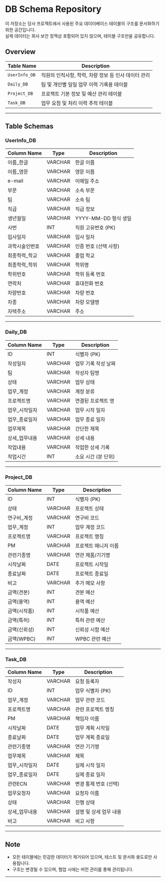 #  DB Schema Repository

이 저장소는 당사 프로젝트에서 사용된 주요 데이터베이스 테이블의 구조를 문서화하기 위한 공간입니다.  
실제 데이터는 회사 보안 정책상 포함되어 있지 않으며, 테이블 구조만을 공유합니다.

##  Overview

| Table Name     | Description                                 |
|----------------|---------------------------------------------|
| `UserInfo_DB`  | 직원의 인적사항, 학력, 차량 정보 등 인사 데이터 관리 |
| `Daily_DB`     | 팀 및 개인별 일일 업무 이력 기록용 테이블         |
| `Project_DB`   | 프로젝트 기본 정보 및 예산 관리 테이블             |
| `Task_DB`      | 업무 요청 및 처리 이력 추적 테이블               |

---

##  Table Schemas

### UserInfo_DB

| Column Name        | Type      | Description         |
|--------------------|-----------|---------------------|
| 이름_한글           | VARCHAR   | 한글 이름             |
| 이름_영문           | VARCHAR   | 영문 이름             |
| e-mail             | VARCHAR   | 이메일 주소           |
| 부문                | VARCHAR   | 소속 부문             |
| 팀                  | VARCHAR   | 소속 팀               |
| 직급                | VARCHAR   | 직급 정보             |
| 생년월일             | VARCHAR   | YYYY-MM-DD 형식 생일 |
| 사번                | INT       | 직원 고유번호 (PK)     |
| 입사일자             | VARCHAR   | 입사 일자              |
| 과학시술인번호         | VARCHAR   | 인증 번호 (선택 사항)  |
| 최종학력_학교         | VARCHAR   | 졸업 학교              |
| 최종학력_학위         | VARCHAR   | 학위명                 |
| 학위번호             | VARCHAR   | 학위 등록 번호         |
| 연락처              | VARCHAR   | 휴대전화 번호          |
| 차량번호             | VARCHAR   | 차량 번호              |
| 차종                | VARCHAR   | 차량 모델명            |
| 자택주소             | VARCHAR   | 주소                   |

---

###  Daily_DB

| Column Name      | Type      | Description         |
|------------------|-----------|---------------------|
| ID               | INT       | 식별자 (PK)          |
| 작성일자           | VARCHAR   | 업무 기록 작성 날짜    |
| 팀                | VARCHAR   | 작성자 팀명           |
| 상태              | VARCHAR   | 업무 상태             |
| 업무_계정          | VARCHAR   | 계정 분류             |
| 프로젝트명          | VARCHAR   | 연결된 프로젝트 명     |
| 업무_시작일자        | VARCHAR   | 업무 시작 일자         |
| 업무_종료일자        | VARCHAR   | 업무 종료 일자         |
| 업무제목            | VARCHAR   | 간단한 제목            |
| 상세_업무내용        | VARCHAR   | 상세 내용              |
| 작업내용            | VARCHAR   | 작업한 상세 기록        |
| 작업시간            | INT       | 소요 시간 (분 단위)     |

---

###  Project_DB

| Column Name      | Type      | Description            |
|------------------|-----------|------------------------|
| ID               | INT       | 식별자 (PK)             |
| 상태              | VARCHAR   | 프로젝트 상태            |
| 연구비_계정         | VARCHAR   | 연구비 코드             |
| 업무_계정          | INT       | 업무 계정 코드           |
| 프로젝트명          | VARCHAR   | 프로젝트 명칭            |
| PM               | VARCHAR   | 프로젝트 매니저 이름      |
| 관련기종명          | VARCHAR   | 연관 제품/기기명         |
| 시작날짜            | DATE      | 프로젝트 시작일           |
| 종료날짜            | DATE      | 프로젝트 종료일           |
| 비고              | VARCHAR   | 추가 메모 사항            |
| 금액(견본)         | INT       | 견본 예산                |
| 금액(용역)         | INT       | 용역 예산                |
| 금액(시작품)       | INT       | 시작품 예산              |
| 금액(특허)         | INT       | 특허 관련 예산            |
| 금액(신뢰성)       | INT       | 신뢰성 시험 예산          |
| 금액(WPBC)         | INT       | WPBC 관련 예산           |

---

###  Task_DB

| Column Name      | Type      | Description         |
|------------------|-----------|---------------------|
| 작성자             | VARCHAR   | 요청 등록자           |
| ID               | INT       | 업무 식별자 (PK)       |
| 업무_계정          | VARCHAR   | 업무 관련 코드         |
| 프로젝트명          | VARCHAR   | 관련 프로젝트 명칭      |
| PM               | VARCHAR   | 책임자 이름            |
| 시작날짜            | DATE      | 업무 계획 시작일         |
| 종료날짜            | DATE      | 업무 계획 종료일         |
| 관련기종명          | VARCHAR   | 연관 기기명             |
| 업무제목            | VARCHAR   | 제목                   |
| 업무_시작일자        | DATE      | 실제 시작 일자           |
| 업무_종료일자        | DATE      | 실제 종료 일자           |
| 관련ECN            | VARCHAR   | 변경 통제 번호 (선택)     |
| 업무요청자           | VARCHAR   | 요청자 이름             |
| 상태              | VARCHAR   | 진행 상태               |
| 상세_업무내용        | VARCHAR   | 설명 및 상세 업무 내용     |
| 비고              | VARCHAR   | 비고 사항               |

---

##  Note

- 모든 테이블에는 민감한 데이터가 제거되어 있으며, 테스트 및 문서화 용도로만 사용됩니다.
- 구조는 변경될 수 있으며, 협업 시에는 버전 관리를 통해 관리됩니다.

---

